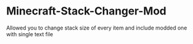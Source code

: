 # Minecraft-Stack-Changer-Mod
Allowed you to change stack size of every item and include modded one with single text file
